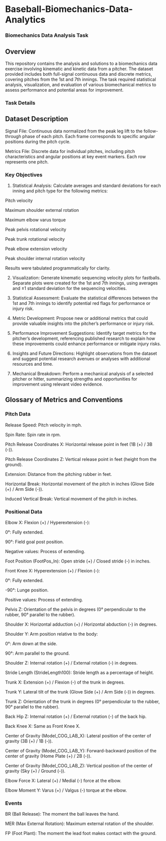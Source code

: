 # Baseball-Biomechanics-Data-Analytics

### Biomechanics Data Analysis Task
## Overview
This repository contains the analysis and solutions to a biomechanics data exercise involving kinematic and kinetic data from a pitcher. The dataset provided includes both full-signal continuous data and discrete metrics, covering pitches from the 1st and 7th innings. The task required statistical analysis, visualization, and evaluation of various biomechanical metrics to assess performance and potential areas for improvement.

### Task Details
## Dataset Description
Signal File: Continuous data normalized from the peak leg lift to the follow-through phase of each pitch. Each frame corresponds to specific angular positions during the pitch cycle.

Metrics File: Discrete data for individual pitches, including pitch characteristics and angular positions at key event markers. Each row represents one pitch.

### Key Objectives
1. Statistical Analysis: Calculate averages and standard deviations for each inning and pitch type for the following metrics:

Pitch velocity

Maximum shoulder external rotation

Maximum elbow varus torque

Peak pelvis rotational velocity

Peak trunk rotational velocity

Peak elbow extension velocity

Peak shoulder internal rotation velocity

Results were tabulated programmatically for clarity.

2. Visualization: Generate kinematic sequencing velocity plots for fastballs. Separate plots were created for the 1st and 7th innings, using averages and ±1 standard deviation for the sequencing velocities.

3. Statistical Assessment: Evaluate the statistical differences between the 1st and 7th innings to identify potential red flags for performance or injury risk.

4. Metric Development: Propose new or additional metrics that could provide valuable insights into the pitcher’s performance or injury risk.

5. Performance Improvement Suggestions: Identify target metrics for the pitcher’s development, referencing published research to explain how these improvements could enhance performance or mitigate injury risks.

6. Insights and Future Directions: Highlight observations from the dataset and suggest potential research avenues or analyses with additional resources and time.

7. Mechanical Breakdown: Perform a mechanical analysis of a selected pitcher or hitter, summarizing strengths and opportunities for improvement using relevant video evidence.

## Glossary of Metrics and Conventions

### Pitch Data
Release Speed: Pitch velocity in mph.

Spin Rate: Spin rate in rpm.

Pitch Release Coordinates X: Horizontal release point in feet (1B (+) / 3B (-)).

Pitch Release Coordinates Z: Vertical release point in feet (height from the ground).

Extension: Distance from the pitching rubber in feet.

Horizontal Break: Horizontal movement of the pitch in inches (Glove Side (+) / Arm Side (-)).

Induced Vertical Break: Vertical movement of the pitch in inches.

### Positional Data

Elbow X: Flexion (+) / Hyperextension (-):

0°: Fully extended.

90°: Field goal post position.

Negative values: Process of extending.

Foot Position (FootPos_In): Open stride (+) / Closed stride (-) in inches.

Front Knee X: Hyperextension (+) / Flexion (-):

0°: Fully extended.

-90°: Lunge position.

Positive values: Process of extending.

Pelvis Z: Orientation of the pelvis in degrees (0° perpendicular to the rubber, 90° parallel to the rubber).

Shoulder X: Horizontal adduction (+) / Horizontal abduction (-) in degrees.

Shoulder Y: Arm position relative to the body:

0°: Arm down at the side.

90°: Arm parallel to the ground.

Shoulder Z: Internal rotation (+) / External rotation (-) in degrees.

Stride Length (StrideLength100): Stride length as a percentage of height.

Trunk X: Extension (+) / Flexion (-) of the trunk in degrees.

Trunk Y: Lateral tilt of the trunk (Glove Side (+) / Arm Side (-)) in degrees.

Trunk Z: Orientation of the trunk in degrees (0° perpendicular to the rubber, 90° parallel to the rubber).

Back Hip Z: Internal rotation (+) / External rotation (-) of the back hip.

Back Knee X: Same as Front Knee X.

Center of Gravity (Model_COG_LAB_X): Lateral position of the center of gravity (3B (+) / 1B (-)).

Center of Gravity (Model_COG_LAB_Y): Forward-backward position of the center of gravity (Home Plate (+) / 2B (-)).

Center of Gravity (Model_COG_LAB_Z): Vertical position of the center of gravity (Sky (+) / Ground (-)).

Elbow Force X: Lateral (+) / Medial (-) force at the elbow.

Elbow Moment Y: Varus (+) / Valgus (-) torque at the elbow.

### Events

BR (Ball Release): The moment the ball leaves the hand.

MER (Max External Rotation): Maximum external rotation of the shoulder.

FP (Foot Plant): The moment the lead foot makes contact with the ground.
